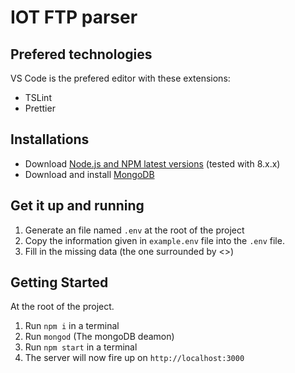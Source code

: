 # IOT FTP parser

## Prefered technologies

VS Code is the prefered editor with these extensions:

- TSLint
- Prettier

## Installations

- Download [Node.js and NPM latest versions](https://nodejs.org/en/) (tested with 8.x.x)
- Download and install [MongoDB](https://www.mongodb.com/)

## Get it up and running

1.  Generate an file named `.env` at the root of the project
2.  Copy the information given in `example.env` file into the `.env` file.
3.  Fill in the missing data (the one surrounded by <>)

## Getting Started

At the root of the project.

1.  Run `npm i` in a terminal
2.  Run `mongod` (The mongoDB deamon)
3.  Run `npm start` in a terminal
4.  The server will now fire up on `http://localhost:3000`
